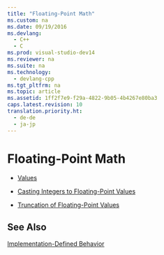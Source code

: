 ```yaml
---
title: "Floating-Point Math"
ms.custom: na
ms.date: 09/19/2016
ms.devlang: 
  - C++
  - C
ms.prod: visual-studio-dev14
ms.reviewer: na
ms.suite: na
ms.technology: 
  - devlang-cpp
ms.tgt_pltfrm: na
ms.topic: article
ms.assetid: 1ff2f7e9-f29a-4822-9b05-4b4267e80ba3
caps.latest.revision: 10
translation.priority.ht: 
  - de-de
  - ja-jp
---
```

# Floating-Point Math
-   [Values](../vs140/Values.md)  
  
-   [Casting Integers to Floating-Point Values](../vs140/Casting-Integers-to-Floating-Point-Values.md)  
  
-   [Truncation of Floating-Point Values](../vs140/Truncation-of-Floating-Point-Values.md)  
  
## See Also  
 [Implementation-Defined Behavior](../vs140/Implementation-Defined-Behavior.md)